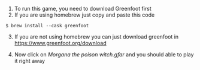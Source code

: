 1. To run this game, you need to download Greenfoot first
2. If you are using homebrew just copy and paste this code
```terminal
$ brew install --cask greenfoot
```

3. If you are not using homebrew you can just download greenfoot in https://www.greenfoot.org/download

4. Now click on *Morgana the poison witch.gfar* and you should able to play it right away
